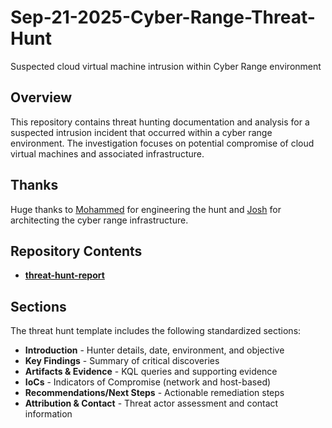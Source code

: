 # Sep-21-2025-Cyber-Range-Threat-Hunt
Suspected cloud virtual machine intrusion within Cyber Range environment

## Overview
This repository contains threat hunting documentation and analysis for a suspected intrusion incident that occurred within a cyber range environment. The investigation focuses on potential compromise of cloud virtual machines and associated infrastructure.

## Thanks
Huge thanks to <a href="https://www.linkedin.com/in/mohammedsanclogic/">Mohammed</a> for engineering the hunt and <a href="https://www.linkedin.com/in/joshmadakor/">Josh</a> for architecting the cyber range infrastructure. 

## Repository Contents

- **[threat-hunt-report](threat-hunt-report.md)** 

## Sections

The threat hunt template includes the following standardized sections:

- **Introduction** - Hunter details, date, environment, and objective
- **Key Findings** - Summary of critical discoveries
- **Artifacts & Evidence** - KQL queries and supporting evidence
- **IoCs** - Indicators of Compromise (network and host-based)
- **Recommendations/Next Steps** - Actionable remediation steps
- **Attribution & Contact** - Threat actor assessment and contact information


